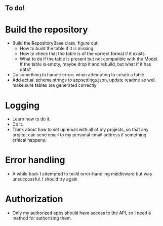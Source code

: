 ## To do!

# Build the repository

- Build the RepositoryBase class, figure out:
    - How to build the table if it is missing
    - How to check that the table is of the correct format if it exists
    - What to do if the table is present but not compatible with the Model. If the table is empty, maybe drop it and rebuild, but what if it has data?
- Do something to handle errors when attempting to create a table
- Add actual schema strings to appsettings.json, update readme as well, make sure tables are generated correctly

# Logging
- Learn how to do it.
- Do it.
- Think about how to set up email with all of my projects, so that any project can send email to my personal email address if something critical happens.

# Error handling
- A while back I attempted to build error-handling middleware but was unsuccessful. I should try again.

# Authorization

- Only my authorized apps should have access to the API, so I need a method for authorizing them.